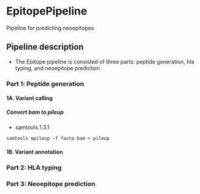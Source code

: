 # EpitopePipeline
Pipeline for predicting neoepitopes

## Pipeline description
* The Epitope pipeline is consisted of three parts: peptide generation, hla typing, and neoepitope prediction
### Part 1: Peptide generation
#### 1A. Variant calling
##### Convert bam to pileup
* samtools 1.3.1

```
samtools mpileup -f fasta bam > pileup
```

#### 1B. Variant annotation
### Part 2: HLA typing
### Part 3: Neoepitope prediction
